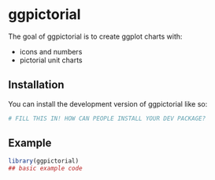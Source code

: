 
# ggpictorial

<!-- badges: start -->
<!-- badges: end -->

The goal of ggpictorial is to create ggplot charts with:

- icons and numbers
- pictorial unit charts



## Installation

You can install the development version of ggpictorial like so:

``` r
# FILL THIS IN! HOW CAN PEOPLE INSTALL YOUR DEV PACKAGE?
```

## Example


``` r
library(ggpictorial)
## basic example code
```

